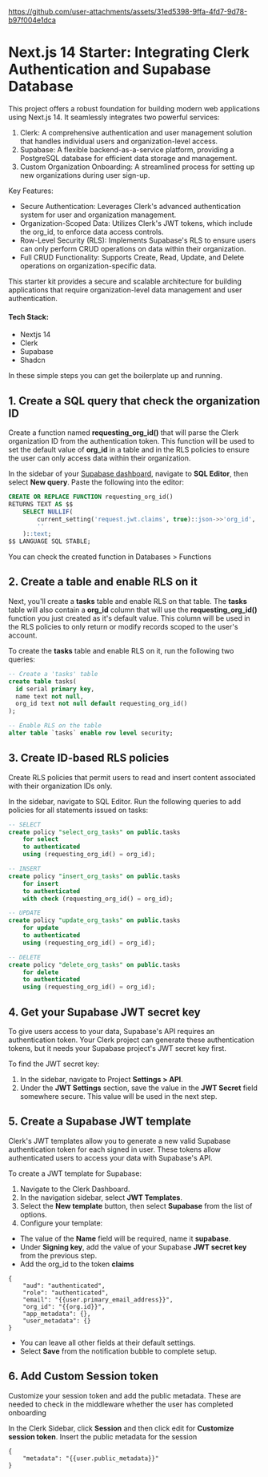 

https://github.com/user-attachments/assets/31ed5398-9ffa-4fd7-9d78-b97f004e1dca

 # Next.js 14 Starter: Integrating Clerk Authentication and Supabase Database

This project offers a robust foundation for building modern web applications using Next.js 14. It seamlessly integrates two powerful services:

1. Clerk: A comprehensive authentication and user management solution that handles individual users and organization-level access.
2. Supabase: A flexible backend-as-a-service platform, providing a PostgreSQL database for efficient data storage and management.
3. Custom Organization Onboarding: A streamlined process for setting up new organizations during user sign-up.

Key Features:

- Secure Authentication: Leverages Clerk's advanced authentication system for user and organization management.
- Organization-Scoped Data: Utilizes Clerk's JWT tokens, which include the org_id, to enforce data access controls.
- Row-Level Security (RLS): Implements Supabase's RLS to ensure users can only perform CRUD operations on data within their organization.
- Full CRUD Functionality: Supports Create, Read, Update, and Delete operations on organization-specific data.

This starter kit provides a secure and scalable architecture for building applications that require organization-level data management and user authentication.

#### Tech Stack:

- Nextjs 14
- Clerk
- Supabase
- Shadcn

In these simple steps you can get the boilerplate up and running.

## 1. Create a SQL query that check the organization ID

Create a function named **requesting_org_id()** that will parse the Clerk organization ID from the authentication token. This function will be used to set the default value of **org_id** in a table and in the RLS policies to ensure the user can only access data within their organization.

In the sidebar of your [Supabase dashboard](https://supabase.com/dashboard/projects), navigate to **SQL Editor**, then select **New query**. Paste the following into the editor:

```sql
CREATE OR REPLACE FUNCTION requesting_org_id()
RETURNS TEXT AS $$
    SELECT NULLIF(
        current_setting('request.jwt.claims', true)::json->>'org_id',
        ''
    )::text;
$$ LANGUAGE SQL STABLE;
```

You can check the created function in Databases > Functions

## 2. Create a table and enable RLS on it

Next, you'll create a **tasks** table and enable RLS on that table. The **tasks** table will also contain a **org_id** column that will use the **requesting_org_id()** function you just created as it's default value. This column will be used in the RLS policies to only return or modify records scoped to the user's account.

To create the **tasks** table and enable RLS on it, run the following two queries:

```sql
-- Create a 'tasks' table
create table tasks(
  id serial primary key,
  name text not null,
  org_id text not null default requesting_org_id()
);

-- Enable RLS on the table
alter table `tasks` enable row level security;
```

## 3. Create ID-based RLS policies

Create RLS policies that permit users to read and insert content associated with their organization IDs only.

In the sidebar, navigate to SQL Editor. Run the following queries to add policies for all statements issued on tasks:

```sql
-- SELECT
create policy "select_org_tasks" on public.tasks
    for select
    to authenticated
    using (requesting_org_id() = org_id);

-- INSERT
create policy "insert_org_tasks" on public.tasks
    for insert
    to authenticated
    with check (requesting_org_id() = org_id);

-- UPDATE
create policy "update_org_tasks" on public.tasks
    for update
    to authenticated
    using (requesting_org_id() = org_id);

-- DELETE
create policy "delete_org_tasks" on public.tasks
    for delete
    to authenticated
    using (requesting_org_id() = org_id);
```

## 4. Get your Supabase JWT secret key

To give users access to your data, Supabase's API requires an authentication token. Your Clerk project can generate these authentication tokens, but it needs your Supabase project's JWT secret key first.

To find the JWT secret key:

1. In the sidebar, navigate to Project **Settings > API**.
2. Under the **JWT Settings** section, save the value in the **JWT Secret** field somewhere secure. This value will be used in the next step.

## 5. Create a Supabase JWT template

Clerk's JWT templates allow you to generate a new valid Supabase authentication token for each signed in user. These tokens allow authenticated users to access your data with Supabase's API.

To create a JWT template for Supabase:

1. Navigate to the Clerk Dashboard.
2. In the navigation sidebar, select **JWT Templates**.
3. Select the **New template** button, then select **Supabase** from the list of options.
4. Configure your template:

- The value of the **Name** field will be required, name it **supabase**.
- Under **Signing key**, add the value of your Supabase **JWT secret key** from the previous step.
- Add the org_id to the token **claims**

```
{
	"aud": "authenticated",
	"role": "authenticated",
	"email": "{{user.primary_email_address}}",
	"org_id": "{{org.id}}",
	"app_metadata": {},
	"user_metadata": {}
}
```

- You can leave all other fields at their default settings.
- Select **Save** from the notification bubble to complete setup.

## 6. Add Custom Session token

Customize your session token and add the public metadata. These are needed to check in the middleware whether the user has completed onboarding

In the Clerk Sidebar, click **Session** and then click edit for **Customize session token**. Insert the public metadata for the session

```
{
	"metadata": "{{user.public_metadata}}"
}
```

